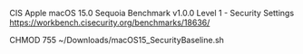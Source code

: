CIS Apple macOS 15.0 Sequoia Benchmark v1.0.0
Level 1 - Security Settings
https://workbench.cisecurity.org/benchmarks/18636/


CHMOD 755 ~/Downloads/macOS15_SecurityBaseline.sh
